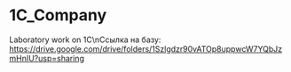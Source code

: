 # 1C_Company
 Laboratory work on 1C\nСсылка на базу: https://drive.google.com/drive/folders/1Szlgdzr90vATOp8uppwcW7YQbJzmHnIU?usp=sharing
